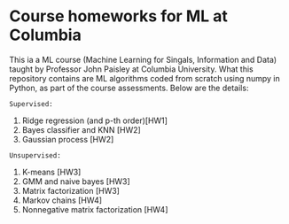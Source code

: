 # Course homeworks for ML at Columbia
This ia a ML course (Machine Learning for Singals, Information and Data) taught by Professor John Paisley at Columbia University. What this repository contains are ML algorithms coded from scratch using numpy in Python, as part of the course assessments. Below are the details:

`Supervised:`
1. Ridge regression (and p-th order)[HW1]
2. Bayes classifier and KNN [HW2]
3. Gaussian process [HW2]

`Unsupervised:`
1. K-means [HW3]
2. GMM and naive bayes [HW3]
3. Matrix factorization [HW3]
4. Markov chains [HW4]
5. Nonnegative matrix factorization [HW4]
